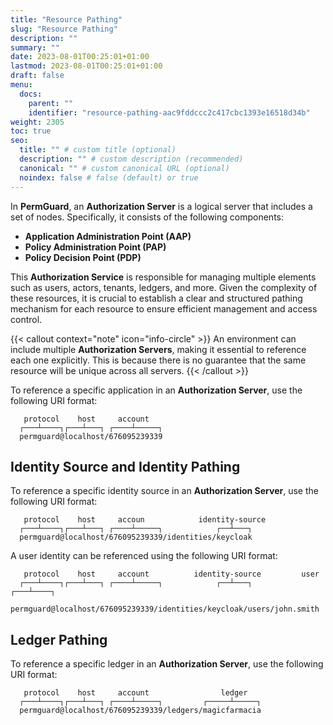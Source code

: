 ```yaml
---
title: "Resource Pathing"
slug: "Resource Pathing"
description: ""
summary: ""
date: 2023-08-01T00:25:01+01:00
lastmod: 2023-08-01T00:25:01+01:00
draft: false
menu:
  docs:
    parent: ""
    identifier: "resource-pathing-aac9fddccc2c417cbc1393e16518d34b"
weight: 2305
toc: true
seo:
  title: "" # custom title (optional)
  description: "" # custom description (recommended)
  canonical: "" # custom canonical URL (optional)
  noindex: false # false (default) or true
---
```


In **PermGuard**, an **Authorization Server** is a logical server that includes a set of nodes. Specifically, it consists of the following components:

- **Application Administration Point (AAP)**
- **Policy Administration Point (PAP)**
- **Policy Decision Point (PDP)**

This **Authorization Service** is responsible for managing multiple elements such as users, actors, tenants, ledgers, and more. Given the complexity of these resources, it is crucial to establish a clear and structured pathing mechanism for each resource to ensure efficient management and access control.

{{< callout context="note" icon="info-circle" >}}
An environment can include multiple **Authorization Servers**, making it essential to reference each one explicitly. This is because there is no guarantee that the same resource will be unique across all servers.
{{< /callout >}}

To reference a specific application in an **Authorization Server**, use the following URI format:

```text
   protocol    host     account
  ┌───┴────┐┌───┴───┐ ┌────┴─────┐
  permguard@localhost/676095239339
```

## Identity Source and Identity Pathing

To reference a specific identity source in an **Authorization Server**, use the following URI format:

```text
   protocol    host     accoun            identity-source
  ┌───┴────┐┌───┴───┐ ┌────┴─────┐            ┌──┴───┐
  permguard@localhost/676095239339/identities/keycloak
```

A user identity can be referenced using the following URI format:

```text
   protocol    host     account          identity-source         user
  ┌───┴────┐┌───┴───┐ ┌────┴─────┐            ┌──┴───┐       ┌───┴────┐
  permguard@localhost/676095239339/identities/keycloak/users/john.smith
```

## Ledger Pathing

To reference a specific ledger in an **Authorization Server**, use the following URI format:

```text
   protocol    host     account                ledger
  ┌───┴────┐┌───┴───┐ ┌────┴─────┐         ┌─────┴─────┐
  permguard@localhost/676095239339/ledgers/magicfarmacia
```
